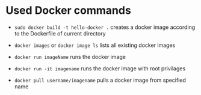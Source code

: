 # Used Docker commands

* ```sudo docker build -t hello-docker .```
  creates a docker image according to the Dockerfile of current directory

* ```docker images``` or ```docker image ls``` lists all existing docker images
* ```docker run imageName``` runs the docker image
* ```docker run -it imagename``` runs the docker image with root privilages
* ```docker pull username/imagename``` pulls a docker image from specified name